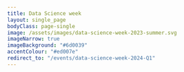 ```yaml
---
title: Data Science week
layout: single_page
bodyClass: page-single
image: /assets/images/data-science-week-2023-summer.svg
imageNarrow: true
imageBackground: "#6d0039"
accentColour: "#ed007e"
redirect_to: "/events/data-science-week-2024-Q1"
---
```

